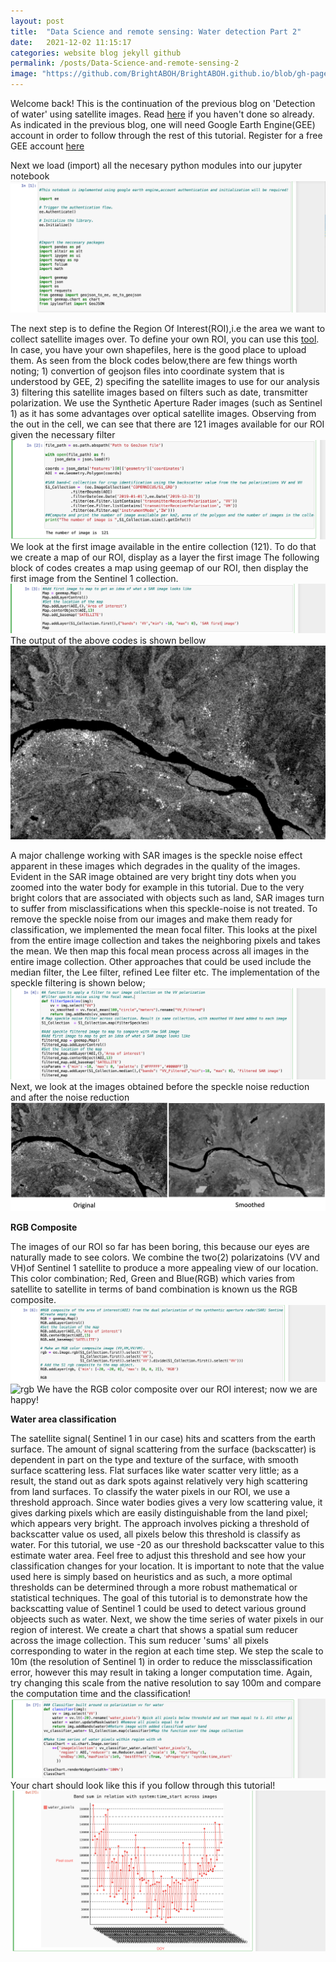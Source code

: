 ```yaml
---
layout: post
title:  "Data Science and remote sensing: Water detection Part 2"
date:   2021-12-02 11:15:17
categories: website blog jekyll github
permalink: /posts/Data-Science-and-remote-sensing-2
image: "https://github.com/BrightABOH/BrightABOH.github.io/blob/gh-pages/photos/RGB_water.png?raw=true"
---
```


Welcome back! This is the continuation of the previous blog on 'Detection of water' using satellite images. Read [here](https://brightaboh.github.io/posts/Data-Science-and-remote-sensing) if you haven't done so already. As indicated in the previous blog, one will need Google Earth Engine(GEE) account in order to follow through the rest of this tutorial. Register for a free GEE account [here](https://earthengine.google.com) 

Next we load (import) all the necesary python modules into our jupyter notebook
![Dependent modules](https://github.com/BrightABOH/BrightABOH.github.io/blob/gh-pages/photos/modules.png?raw=true)

The next step is to define the Region Of Interest(ROI),i.e the area we want to collect satellite images over. To define your own ROI, you can use this [tool](http://geojson.io/#map=2/20.0/0.0). In case, you have your own shapefiles, here is the good place to upload them. As seen from the block codes below,there are few things worth noting; 1) convertion of geojson files into coordinate system that is understood by GEE, 2) specifing the satellite images to use for our analysis 3) filtering this satellite images based on filters such as date, transmitter polarization. We use the Synthetic Aperture Rader images (such as Sentinel 1)  as it has some advantages over optical satellite images. Observing from the out in the cell, we can see that there are 121 images available for our ROI given the necessary filter
![Location](https://github.com/BrightABOH/BrightABOH.github.io/blob/gh-pages/photos/geojson.png?raw=true)
We look at the first image available in the entire collection (121). To do that we create a map of our ROI, display as a layer the first image 
The following block of codes creates a map using geemap of our ROI, then display the first image from the Sentinel 1 collection.
![Firstmap](https://github.com/BrightABOH/BrightABOH.github.io/blob/gh-pages/photos/water_map.png?raw=true)
The output of the above codes is shown bellow
![Firstimage](https://github.com/BrightABOH/BrightABOH.github.io/blob/gh-pages/photos/firstimage.png?raw=true)

A major challenge working with SAR images is the speckle noise effect apparent in these images which degrades in the quality of the images. Evident in the SAR image obtained are very bright tiny dots when you zoomed into the water body for example in this tutorial. Due to the very bright colors that are associated with objects such as land, SAR images turn to suffer from misclassifications when this speckle-noise is not treated. To remove the speckle noise from our images and make them ready for classification, we implemented the mean focal filter. This looks at the pixel from the entire image collection and takes the  neighboring pixels and takes the mean. We then map this focal mean process across all images in the entire image collection.
Other approaches that could be used include the median filter, the Lee filter, refined Lee filter etc.
The implementation of the speckle filtering is shown below;
![Filtermean](https://github.com/BrightABOH/BrightABOH.github.io/blob/gh-pages/photos/speckle.png?raw=true)
Next, we look at the images obtained before the speckle noise reduction and after the noise reduction
![Raw](https://github.com/BrightABOH/BrightABOH.github.io/blob/gh-pages/photos/smoothedvrsoriginal.png?raw=true)

**RGB Composite**

The images of our ROI so far has been boring, this because our eyes are naturally made to see colors. We combine the two(2) polarizatoins (VV and VH)of Sentinel 1 satellite to produce a more appealing view of our location. This color combination; Red, Green and Blue(RGB) which varies from satellite to satellite in terms of band combination is known us the RGB composite. 
![rgbcode](https://github.com/BrightABOH/BrightABOH.github.io/blob/gh-pages/photos/rgbcode.png?raw=true)
![rgb](https://github.com/BrightABOH/BrightABOH.github.io/blob/gh-pages/photos/RGB_water.png?raw=true)
We have the RGB color composite over our ROI interest; now we are happy!

**Water area classification**


The satellite signal( Sentinel 1 in our case) hits and scatters from the earth surface. The amount of signal scattering from the surface (backscatter) is dependent in part on the type and texture of the surface, with smooth surface scattering less. Flat surfaces like water scatter very little; as a result, the stand out as dark spots against relatively very high scattering from land surfaces.
To classify the water pixels in our ROI, we use a threshold approach. Since water bodies gives a very low scattering value, it gives darking pixels which are
easily distinguishable from the land pixel; which appears very bright. The approach involves picking a threshold of backscatter value os used, all pixels below this threshold is classify as water. For this tutorial, we use -20 as our threshold backscatter value to this estimate water area. Feel free to adjust this threshold and see how your classification changes for your location. It is important to note that the value used here is simply based on heuristics and as such, a more optimal thresholds can be determined through a more robust mathematical or statistical techniques. The goal of this tutorial is to demonstrate how the backscatting value of Sentinel 1 could be used to detect various ground objeects such as water.
Next, we show the time series of water pixels in our region of interest. We create a chart that shows a spatial sum reducer across the image collection. This sum reducer 'sums' all pixels corresponding to water in the region at each time step. We step the scale to 10m (the resolution of Sentinel 1) in order to reduce the missclassification error, however this may result in taking a longer computation time. Again, try changing this scale from the native resolution to say 100m and compare the computation time and the classification!
![classify](https://github.com/BrightABOH/BrightABOH.github.io/blob/gh-pages/photos/classify.png?raw=true)
Your chart should look like this if you follow through this tutorial!
![classify_output](https://github.com/BrightABOH/BrightABOH.github.io/blob/gh-pages/photos/classify_out.png?raw=true)
